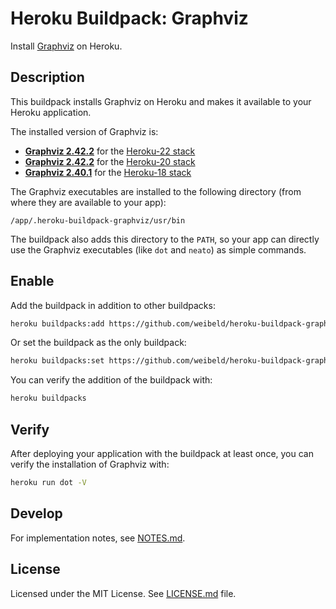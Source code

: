 # Heroku Buildpack: Graphviz

Install [Graphviz](http://www.graphviz.org/) on Heroku.

## Description

This buildpack installs Graphviz on Heroku and makes it available to your Heroku application.

The installed version of Graphviz is:

- [**Graphviz 2.42.2**](https://packages.ubuntu.com/jammy/graphviz) for the [Heroku-22 stack](https://devcenter.heroku.com/articles/heroku-22-stack)
- [**Graphviz 2.42.2**](https://packages.ubuntu.com/focal/graphviz) for the [Heroku-20 stack](https://devcenter.heroku.com/articles/heroku-20-stack)
- [**Graphviz 2.40.1**](https://packages.ubuntu.com/bionic/graphviz) for the [Heroku-18 stack](https://devcenter.heroku.com/articles/heroku-18-stack)

The Graphviz executables are installed to the following directory (from where they are available to your app):

```
/app/.heroku-buildpack-graphviz/usr/bin
```

The buildpack also adds this directory to the `PATH`, so your app can directly use the Graphviz executables (like `dot` and `neato`) as simple commands.

## Enable

Add the buildpack in addition to other buildpacks:

```bash
heroku buildpacks:add https://github.com/weibeld/heroku-buildpack-graphviz
```

Or set the buildpack as the only buildpack:

```bash
heroku buildpacks:set https://github.com/weibeld/heroku-buildpack-graphviz
```

You can verify the addition of the buildpack with:

```bash
heroku buildpacks
```

## Verify

After deploying your application with the buildpack at least once, you can verify the installation of Graphviz with:

```bash
heroku run dot -V
```

## Develop

For implementation notes, see [NOTES.md](NOTES.md).

## License

Licensed under the MIT License. See [LICENSE.md](LICENSE.md) file.
